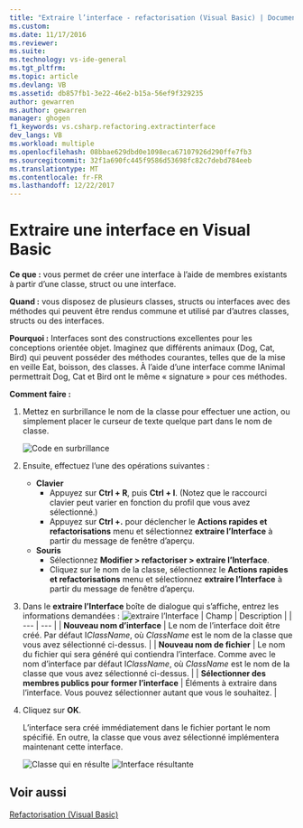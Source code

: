 ```yaml
---
title: "Extraire l’interface - refactorisation (Visual Basic) | Documents Microsoft"
ms.custom: 
ms.date: 11/17/2016
ms.reviewer: 
ms.suite: 
ms.technology: vs-ide-general
ms.tgt_pltfrm: 
ms.topic: article
ms.devlang: VB
ms.assetid: db857fb1-3e22-46e2-b15a-56ef9f329235
author: gewarren
ms.author: gewarren
manager: ghogen
f1_keywords: vs.csharp.refactoring.extractinterface
dev_langs: VB
ms.workload: multiple
ms.openlocfilehash: 08bbae629dbd0e1098eca67107926d290ffe7fb3
ms.sourcegitcommit: 32f1a690fc445f9586d53698fc82c7debd784eeb
ms.translationtype: MT
ms.contentlocale: fr-FR
ms.lasthandoff: 12/22/2017
---
```

# <a name="extract-an-interface-in-visual-basic"></a>Extraire une interface en Visual Basic
**Ce que :** vous permet de créer une interface à l’aide de membres existants à partir d’une classe, struct ou une interface.

**Quand :** vous disposez de plusieurs classes, structs ou interfaces avec des méthodes qui peuvent être rendus commune et utilisé par d’autres classes, structs ou des interfaces.

**Pourquoi :** Interfaces sont des constructions excellentes pour les conceptions orientée objet.  Imaginez que différents animaux (Dog, Cat, Bird) qui peuvent posséder des méthodes courantes, telles que de la mise en veille Eat, boisson, des classes.  À l’aide d’une interface comme IAnimal permettrait Dog, Cat et Bird ont le même « signature » pour ces méthodes.  

**Comment faire :**

1. Mettez en surbrillance le nom de la classe pour effectuer une action, ou simplement placer le curseur de texte quelque part dans le nom de classe.

   ![Code en surbrillance](media/extractinterface_highlight.png)

1. Ensuite, effectuez l’une des opérations suivantes :
   * **Clavier**
     * Appuyez sur **Ctrl + R**, puis **Ctrl + I**.  (Notez que le raccourci clavier peut varier en fonction du profil que vous avez sélectionné.)
     * Appuyez sur **Ctrl +.** pour déclencher le **Actions rapides et refactorisations** menu et sélectionnez **extraire l’Interface** à partir du message de fenêtre d’aperçu.
   * **Souris**
     * Sélectionnez **Modifier > refactoriser > extraire l’Interface**.
     * Cliquez sur le nom de la classe, sélectionnez le **Actions rapides et refactorisations** menu et sélectionnez **extraire l’Interface** à partir du message de fenêtre d’aperçu.

1. Dans le **extraire l’Interface** boîte de dialogue qui s’affiche, entrez les informations demandées : ![extraire l’Interface](media/extractinterface_dialog.png)
   | Champ | Description |
   | --- | --- |
   | **Nouveau nom d’interface** | Le nom de l’interface doit être créé. Par défaut I*ClassName*, où *ClassName* est le nom de la classe que vous avez sélectionné ci-dessus. |
   | **Nouveau nom de fichier** | Le nom du fichier qui sera généré qui contiendra l’interface. Comme avec le nom d’interface par défaut I*ClassName*, où *ClassName* est le nom de la classe que vous avez sélectionné ci-dessus. |
   | **Sélectionner des membres publics pour former l’interface** | Éléments à extraire dans l’interface.  Vous pouvez sélectionner autant que vous le souhaitez. |

1. Cliquez sur **OK**.

   L’interface sera créé immédiatement dans le fichier portant le nom spécifié.  En outre, la classe que vous avez sélectionné implémentera maintenant cette interface.

   ![Classe qui en résulte](media/extractinterface_class.png)
   ![Interface résultante](media/extractinterface_interface.png)

## <a name="see-also"></a>Voir aussi
[Refactorisation (Visual Basic)](../refactoring-vb.md)